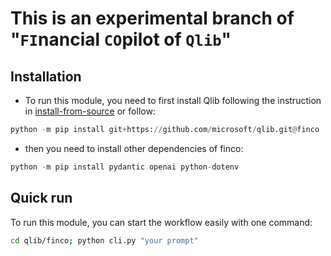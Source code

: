 # This is an experimental branch of "`FI`nancial `CO`pilot of `Qlib`"

## Installation

- To run this module, you need to first install Qlib following the instruction in [install-from-source](/README.md#install-from-source) or follow:

```python
python -m pip install git+https://github.com/microsoft/qlib.git@finco
```

- then you need to install other dependencies of finco:
```python
python -m pip install pydantic openai python-dotenv
```

## Quick run

To run this module, you can start the workflow easily with one command:

```sh
cd qlib/finco; python cli.py "your prompt"
```